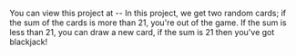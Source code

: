 You can view this project at -- 
In this project, we get two random cards; if the sum of the cards is more than 21, you're out of the game. If the sum is less than 21, you can draw a new card, if the sum is 21 then you've got blackjack!
